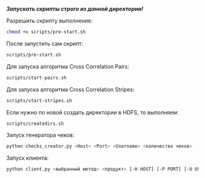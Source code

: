 ***Запускать скрипты строго из данной директории!***

Разрешить скрипту выполнение:
```bash
chmod +x scripts/pre-start.sh
```

После запустить сам скрипт:
```bash
scripts/pre-start.sh
```

Для запуска алгоритма Cross Correlation Pairs:
```bash
scripts/start-pairs.sh
```

Для запуска алгоритма Cross Correlation Stripes:
```bash
scripts/start-stripes.sh
```

Если нужно по новой создать директории в HDFS, то выполняем:
```bash
scripts/createdirs.sh
```

Запуск генератора чеков:
```bash
python checks_creator.py <Host> <Port> <Username> <количество чеков>
```

Запуск клиента:
```bash
python client.py <выбранный метод> <продукт> [-H HOST] [-P PORT] [-U USERNAME]
```